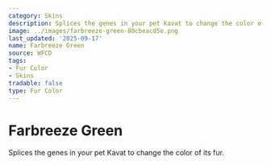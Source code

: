 ```yaml
---
category: Skins
description: Splices the genes in your pet Kavat to change the color of its fur.
image: ../images/farbreeze-green-80cbeacd5e.png
last_updated: '2025-09-17'
name: Farbreeze Green
source: WFCD
tags:
- Fur Color
- Skins
tradable: false
type: Fur Color
---
```


# Farbreeze Green

Splices the genes in your pet Kavat to change the color of its fur.

